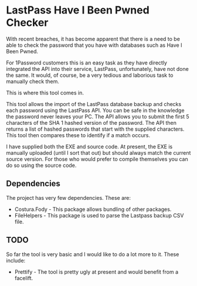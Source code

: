 # LastPass Have I Been Pwned Checker

With recent breaches, it has become apparent that there is a need to be able to check the password that you have with databases 
such as Have I Been Pwned.

For 1Password customers this is an easy task as they have directly integrated the API into their service, LastPass, unfortunately,
have not done the same. It would, of course, be a very tedious and laborious task to manually check them.

This is where this tool comes in.

This tool allows the import of the LastPass database backup and checks each password using the LastPass API. You can be safe in
the knowledge the password never leaves your PC. The API allows you to submit the first 5 characters of the SHA 1 hashed version
of the password. The API then returns a list of hashed passwords that start with the supplied characters. This tool then compares
these to identify if a match occurs.

I have supplied both the EXE and source code. At present, the EXE is manually uploaded (until I sort that out) but should always
match the current source version. For those who would prefer to compile themselves you can do so using the source code.

## Dependencies

The project has very few dependencies. These are:

* Costura.Fody - This package allows bundling of other packages.
* FileHelpers - This package is used to parse the Lastpass backup CSV file.

## TODO

So far the tool is very basic and I would like to do a lot more to it. These include:

* Prettify - The tool is pretty ugly at present and would benefit from a facelift.